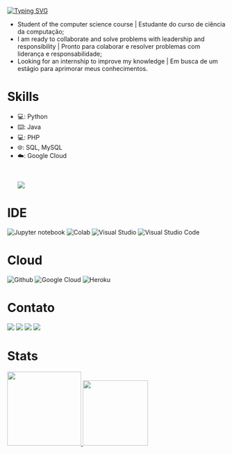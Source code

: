 [![Typing SVG](https://readme-typing-svg.herokuapp.com/?color=1c88desize=35&center=true&vCenter=true&width=1000&lines=Olá,+Seja+bem+vindo+ao+meu+perfil;Hi,+Welcome+to+my+profile)](https://git.io/typing-svg)
- Student of the computer science course | Estudante do curso de ciência da computação;
- I am ready to collaborate and solve problems with leadership and responsibility | Pronto para colaborar e resolver problemas com liderança e responsabilidade;
- Looking for an internship to improve my knowledge | Em busca de um estágio para aprimorar meus conhecimentos.

# Skills
* 💻: Python
* ⌨️: Java
* 💻: PHP
* 🌐: SQL, MySQL
* ☁️: Google Cloud


<div style="display: inline_block"><br>
    <ul style="text-align: left">
    <p align="left">
  <a href="https://skillicons.dev">
    <img src="https://skillicons.dev/icons?i=py,django,bootstrap,git,java,gcp,html,css,js" />
  </a>
</p>
</div>
    
# IDE 
![Jupyter notebook](https://img.shields.io/badge/Jupyter-F37626.svg?&style=for-the-badge&logo=Jupyter&logoColor=white)
![Colab](https://img.shields.io/badge/Colab-F9AB00?style=for-the-badge&logo=googlecolab&color=525252)
![Visual Studio](https://img.shields.io/badge/Visual_Studio-5C2D91?style=for-the-badge&logo=visual%20studio&logoColor=white)
![Visual Studio Code](https://img.shields.io/badge/Visual_Studio_Code-0078D4?style=for-the-badge&logo=visual%20studio%20code&logoColor=white)
    
# Cloud
![Github](https://img.shields.io/badge/GitHub-100000?style=for-the-badge&logo=github&logoColor=white)
![Google Cloud](https://img.shields.io/badge/Google_Cloud-4285F4?style=for-the-badge&logo=google-cloud&logoColor=white)
![Heroku](https://img.shields.io/badge/Heroku-430098?style=for-the-badge&logo=heroku&logoColor=white)
    
# Contato
<div> 
  <a href="https://www.youtube.com/channel/UCULzmmysIqPdl6LkK04MlUg" target="_blank"><img src="https://img.shields.io/badge/YouTube-FF0000?style=for-the-badge&logo=youtube&logoColor=white" target="_blank"></a>
  <a href="https://instagram.com/jt.nunes" target="_blank"><img src="https://img.shields.io/badge/-Instagram-%23E4405F?style=for-the-badge&logo=instagram&logoColor=white" target="_blank"></a>
  <a href = "joaot523@gmail.com"><img src="https://img.shields.io/badge/-Gmail-%23333?style=for-the-badge&logo=gmail&logoColor=white" target="_blank"></a>
  <a href="https://www.linkedin.com/in/joaothiagonunes/" target="_blank"><img src="https://img.shields.io/badge/-LinkedIn-%230077B5?style=for-the-badge&logo=linkedin&logoColor=white" target="_blank"></a> 
</div>
    
# Stats
<div align="left">
  <a href="[https://github.com/JoaoThiagoNunes](https://github.com/JoaoThiagoNunes)"> 
  <img height="170em" src="https://github-readme-stats.vercel.app/api?username=JoaoThiagoNunes&show_icons&theme=vue-dark&include_all_commits=true&count_private=true"/>
  <img height="150em" src="https://github-readme-stats.vercel.app/api/top-langs/?username=JoaoThiagoNunes&layout=compact&langs_count=16&theme=vue-dark"/>
</div>

  
